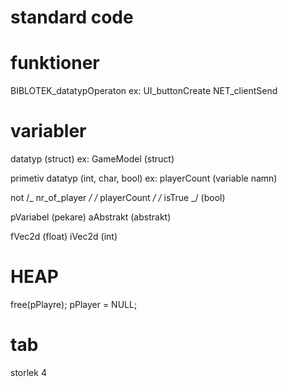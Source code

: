 # standard code

# funktioner

BIBLOTEK_datatypOperaton
ex:
UI_buttonCreate
NET_clientSend

# variabler

datatyp (struct)
ex:
GameModel (struct)

primetiv datatyp (int, char, bool)
ex:
playerCount (variable namn)

not /_ nr_of_player _/
/_ playerCount _/
/_ isTrue _/ (bool)

pVariabel (pekare)
aAbstrakt (abstrakt)

fVec2d (float)
iVec2d (int)

# HEAP

free(pPlayre);
pPlayer = NULL;

# tab

storlek 4
